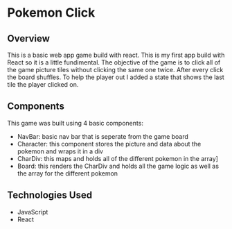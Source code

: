 # Pokemon Click

## Overview
This is a basic web app game build with react. This is my first app build with React so it is a little fundimental. The objective of the game is to click all of the game picture tiles without clicking the same one twice. After every click the board shuffles. To help the player out I added a state that shows the last tile the player clicked on. 

## Components
This game was built using 4 basic components:
* NavBar: basic nav bar that is seperate from the game board
* Character: this component stores the picture and data about the pokemon and wraps it in a div
* CharDiv: this maps and holds all of the different pokemon in the array]
* Board: this renders the CharDiv and holds all the game logic as well as the array for the different pokemon

## Technologies Used
* JavaScript
* React
